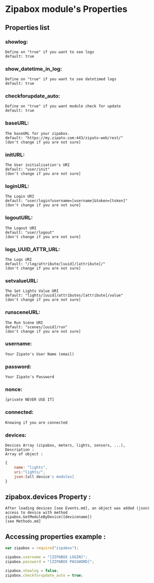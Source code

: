 # Zipabox module's Properties

## Properties list
### showlog:
```
Define on "true" if you want to see logs
default: true
```
### show_datetime_in_log:
```
Define on "true" if you want to see datetimed logs
default: true
```
### checkforupdate_auto:
```
Define on "true" if you want module check for update
default: true
```
### baseURL:
```
The baseURL for your zipabox.
default: "https://my.zipato.com:443/zipato-web/rest/"
[don't change if you are not sure]
```
### initURL:
```
The User initialisation's URI
default: "user/init"
[don't change if you are not sure]
```
### loginURL:
```
The Login URI
default: "user/login?username=[username]&token=[token]"
[don't change if you are not sure]
```
### logoutURL:
```
The Logout URI
default: "user/logout"
[don't change if you are not sure]
```	
### logs_UUID_ATTR_URL:
```
The Logs URI
default: "/log/attribute/[uuid]/[attribute]/"
[don't change if you are not sure]
```
### setvalueURL:
```
The Set Lights Value URI
default: "lights/[uuid]/attributes/[attribute]/value"
[don't change if you are not sure]
```
### runsceneURL:
```
The Run Scene URI
default: "scenes/[uuid]/run"
[don't change if you are not sure]
```
### username:
```
Your Zipato's User Name (email)
```
### password:
```
Your Zipato's Password
```
### nonce:
```
[private NEVER USE IT]
```
### connected:
```
Knowing if you are connected
```
### devices:
```
Devices Array (zipabox, meters, lights, sensors, ...), 
Description : 
Array of object :
``` 
```js
{
	name: "lights", 
	uri:"lights/", 
	json:[all device's modules]
}
```
	
## zipabox.devices Property :
```
After loading devices [see Events.md], an object was added (json) access to device with method
zipabox.GetModuleByDevice([devicename]) 
[see Methods.md]
```
	
## Accessing properties example :
```js
var zipabox = require("zipabox");

zipabox.username = "[ZIPABOX LOGIN]";
zipabox.password = "[ZIPABOX PASSWORD]";

zipabox.showlog = false;
zipabox.checkforupdate_auto = true;
```
	